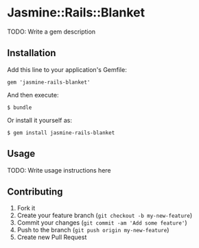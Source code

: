 # Jasmine::Rails::Blanket

TODO: Write a gem description

## Installation

Add this line to your application's Gemfile:

    gem 'jasmine-rails-blanket'

And then execute:

    $ bundle

Or install it yourself as:

    $ gem install jasmine-rails-blanket

## Usage

TODO: Write usage instructions here

## Contributing

1. Fork it
2. Create your feature branch (`git checkout -b my-new-feature`)
3. Commit your changes (`git commit -am 'Add some feature'`)
4. Push to the branch (`git push origin my-new-feature`)
5. Create new Pull Request
